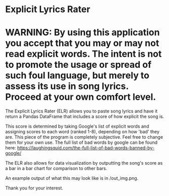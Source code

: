 # Explicit Lyrics Rater

# WARNING: By using this application you accept that you may or may not read explicit words. The intent is not to promote the usage or spread of such foul language, but merely to assess its use in song lyrics. Proceed at your own comfort level.

The Explicit Lyrics Rater (ELR) allows you to paste song lyrics and have it return a Pandas DataFrame that includes a score of how explicit the song is. 

This score is determined by taking Google's list of explicit words and assigning scores to each word (ranked 1-8), depending on how 'bad' they are. This piece of the program is completely subjective. Feel free to change them for your own use. The full list of bad words by google can be found here: https://laughingsquid.com/the-full-list-of-bad-words-banned-by-google/

The ELR also allows for data visualization by outputting the song's score as a bar in a bar chart for comparison to other bars.

An example output of what this may look like is in /out_img.png.

Thank you for your interest.
